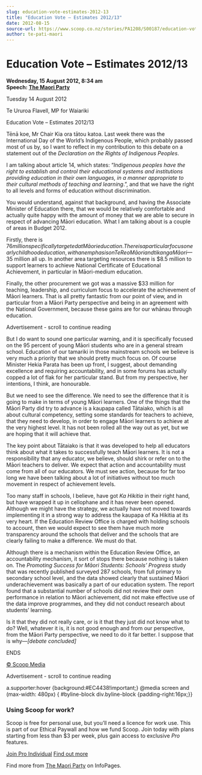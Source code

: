 ```yaml
---
slug: education-vote-estimates-2012-13
title: "Education Vote – Estimates 2012/13"
date: 2012-08-15
source-url: https://www.scoop.co.nz/stories/PA1208/S00187/education-vote-estimates-201213.htm
author: te-pati-maori
---
```

Education Vote – Estimates 2012/13
==================================

**Wednesday, 15 August 2012, 8:34 am**  
**Speech: [The Maori Party](https://info.scoop.co.nz/The_Maori_Party)**

Tuesday 14 August 2012

Te Ururoa Flavell, MP for Waiariki

Education Vote – Estimates 2012/13

Tēnā koe, Mr Chair Kia ora tātou katoa. Last week there was the International Day of the World’s Indigenous People, which probably passed most of us by, so I want to reflect in my contribution to this debate on a statement out of the _Declaration on the Rights of Indigenous Peoples_.

I am talking about article 14, which states: “_Indigenous peoples have the right to establish and control their educational systems and institutions providing education in their own languages, in a manner appropriate to their cultural methods of teaching and learning_.”, and that we have the right to all levels and forms of education without discrimination.

You would understand, against that background, and having the Associate Minister of Education there, that we would be relatively comfortable and actually quite happy with the amount of money that we are able to secure in respect of advancing Māori education. What I am talking about is a couple of areas in Budget 2012.

Firstly, there is $76 million specifically targeted at Māori education. There is a particular focus on early childhood education, with an emphasis on Te Reo Māori and tikanga Māori—$35 million all up. In another area targeting resources there is $8.5 million to support learners to achieve National Certificate of Educational Achievement, in particular in Māori-medium education.

Finally, the other procurement we got was a massive $33 million for teaching, leadership, and curriculum focus to accelerate the achievement of Māori learners. That is all pretty fantastic from our point of view, and in particular from a Māori Party perspective and being in an agreement with the National Government, because these gains are for our whānau through education.

Advertisement - scroll to continue reading





But I do want to sound one particular warning, and it is specifically focused on the 95 percent of young Māori students who are in a general stream school. Education of our tamariki in those mainstream schools we believe is very much a priority that we should pretty much focus on. Of course Minister Hekia Parata has been up front, I suggest, about demanding excellence and requiring accountability, and in some forums has actually copped a lot of flak for her particular stand. But from my perspective, her intentions, I think, are honourable.

But we need to see the difference. We need to see the difference that it is going to make in terms of young Māori learners. One of the things that the Māori Party did try to advance is a kaupapa called Tātaiako, which is all about cultural competency, setting some standards for teachers to achieve, that they need to develop, in order to engage Māori learners to achieve at the very highest level. It has not been rolled all the way out as yet, but we are hoping that it will achieve that.

The key point about Tātaiako is that it was developed to help all educators think about what it takes to successfully teach Māori learners. It is not a responsibility that any educator, we believe, should shirk or refer on to the Māori teachers to deliver. We expect that action and accountability must come from all of our educators. We must see action, because for far too long we have been talking about a lot of initiatives without too much movement in respect of achievement levels.

Too many staff in schools, I believe, have got _Ka Hikitia_ in their right hand, but have wrapped it up in cellophane and it has never been opened. Although we might have the strategy, we actually have not moved towards implementing it in a strong way to address the kaupapa of Ka Hikitia at its very heart. If the Education Review Office is charged with holding schools to account, then we would expect to see them have much more transparency around the schools that deliver and the schools that are clearly failing to make a difference. We must do that.

Although there is a mechanism within the Education Review Office, an accountability mechanism, it sort of stops there because nothing is taken on. The _Promoting Success for Māori Students: Schools’ Progress_ study that was recently published surveyed 287 schools, from full primary to secondary school level, and the data showed clearly that sustained Māori underachievement was basically a part of our education system. The report found that a substantial number of schools did not review their own performance in relation to Māori achievement, did not make effective use of the data improve programmes, and they did not conduct research about students’ learning.

Is it that they did not really care, or is it that they just did not know what to do? Well, whatever it is, it is not good enough and from our perspective, from the Māori Party perspective, we need to do it far better. I suppose that is why—_\[debate concluded\]_

ENDS  

[© Scoop Media](http://www.scoop.co.nz/about/terms.html)  

Advertisement - scroll to continue reading



a.supporter:hover {background:#EC4438!important;} @media screen and (max-width: 480px) { #byline-block div.byline-block {padding-right:16px;}}

### Using Scoop for work?

Scoop is free for personal use, but you’ll need a licence for work use. This is part of our Ethical Paywall and how we fund Scoop. Join today with plans starting from less than $3 per week, plus gain access to exclusive _Pro_ features.  
  
[Join Pro Individual](https://pro.scoop.co.nz/Individual/?from=ProIn24) [Find out more](https://pro.scoop.co.nz/using-scoop-for-work/?from=ProIn24)

Find more from [The Maori Party](https://info.scoop.co.nz/The_Maori_Party) on InfoPages.